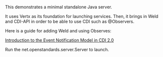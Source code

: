 This demonstrates a minimal standalone Java server. 

It uses Vertx as its foundation for launching services.  Then, it brings in Weld and CDI-API in order to be able to use CDI such as @Observers.  

Here is a guide for adding Weld and using Observes:

[Introduction to the Event Notification Model in CDI 2.0](https://www.baeldung.com/cdi-event-notification)

Run the net.openstandards.server.Server to launch.

